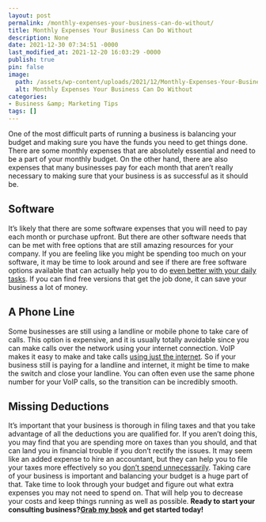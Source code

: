 ```yaml
---
layout: post
permalink: /monthly-expenses-your-business-can-do-without/
title: Monthly Expenses Your Business Can Do Without
description: None
date: 2021-12-30 07:34:51 -0000
last_modified_at: 2021-12-20 16:03:29 -0000
publish: true
pin: false
image:
  path: /assets/wp-content/uploads/2021/12/Monthly-Expenses-Your-Business-Can-Do-Without.jpg
  alt: Monthly Expenses Your Business Can Do Without
categories:
- Business &amp; Marketing Tips
tags: []
---
```

One of the most difficult parts of running a business is balancing your budget and making sure you have the funds you need to get things done. There are some monthly expenses that are absolutely essential and need to be a part of your monthly budget. On the other hand, there are also expenses that many businesses pay for each month that aren’t really necessary to making sure that your business is as successful as it should be.

## **Software**

It’s likely that there are some software expenses that you will need to pay each month or purchase upfront. But there are other software needs that can be met with free options that are still amazing resources for your company. If you are feeling like you might be spending too much on your software, it may be time to look around and see if there are free software options available that can actually help you to do [even better with your daily tasks](https://www.cio.com/article/2380921/open-source-tools-how-to-run-your-small-business-with-free-open-source-software.html). If you can find free versions that get the job done, it can save your business a lot of money.

## **A Phone Line**

Some businesses are still using a landline or mobile phone to take care of calls. This option is expensive, and it is usually totally avoidable since you can make calls over the network using your internet connection. VoIP makes it easy to make and take calls [using just the internet](https://www.voipphonesupply.com/voip-examples/). So if your business still is paying for a landline and internet, it might be time to make the switch and close your landline. You can often even use the same phone number for your VoIP calls, so the transition can be incredibly smooth.

## **Missing Deductions**

It’s important that your business is thorough in filing taxes and that you take advantage of all the deductions you are qualified for. If you aren’t doing this, you may find that you are spending more on taxes than you should, and that can land you in financial trouble if you don’t rectify the issues. It may seem like an added expense to hire an accountant, but they can help you to file your taxes more effectively so you [don’t spend unnecessarily](https://www.freshbooks.com/blog/mistakes-business-expenses). Taking care of your business is important and balancing your budget is a huge part of that. Take time to look through your budget and figure out what extra expenses you may not need to spend on. That will help you to decrease your costs and keep things running as well as possible. **Ready to start your consulting business?[Grab my book](https://go.katebagoy.com/ebook) and get started today!**
